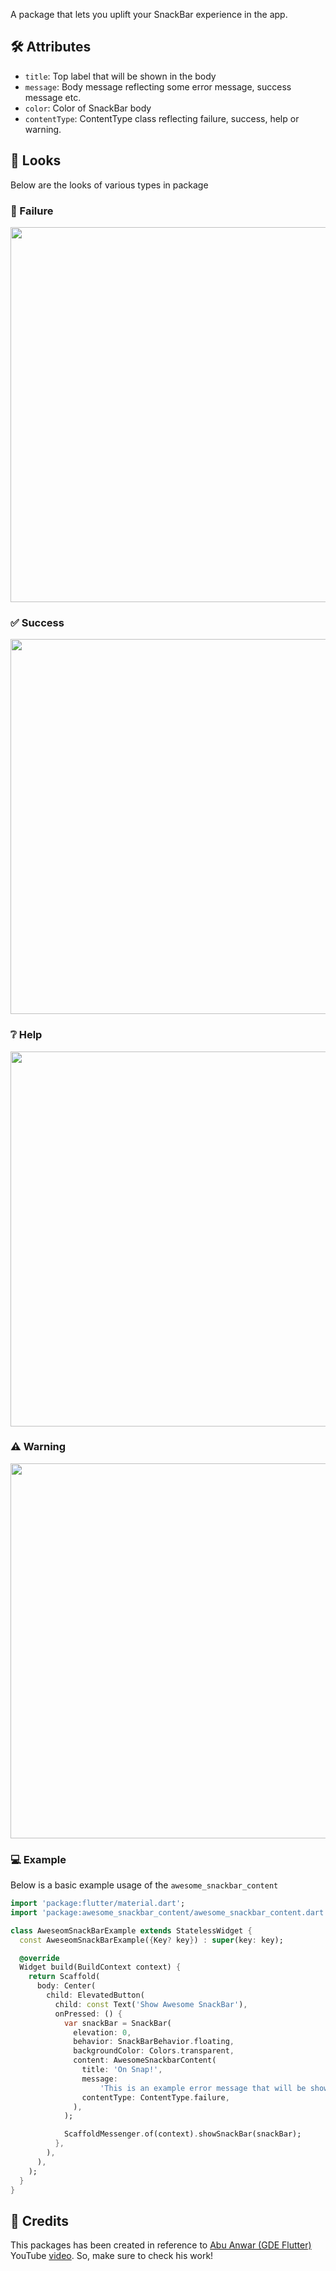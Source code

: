A package that lets you uplift your SnackBar experience in the app.

## 🛠 Attributes
- `title`: Top label that will be shown in the body
- `message`: Body message reflecting some error message, success message etc.
- `color`: Color of SnackBar body
- `contentType`: ContentType class reflecting failure, success, help or warning.

## 👀 Looks
Below are the looks of various types in package

### 🔴 Failure
<img src="https://user-images.githubusercontent.com/43790152/169772131-919389a1-3e49-43d7-b23a-9c27810b8110.png" height='600px' />

### ✅ Success
<img src="https://user-images.githubusercontent.com/43790152/169772318-03970ca9-3d45-4ce0-a760-0215b145835e.png" height='600px' />

### ❔ Help
<img src="https://user-images.githubusercontent.com/43790152/169772309-4b026300-30e9-492f-8c77-33500d566ca2.png" height='600px' />

### ⚠ Warning
<img src="https://user-images.githubusercontent.com/43790152/169772320-77e1479f-0351-4130-98c3-77b9b51b609b.png" height='600px' />

### 💻 Example
Below is a basic example usage of the `awesome_snackbar_content`

```dart
import 'package:flutter/material.dart';
import 'package:awesome_snackbar_content/awesome_snackbar_content.dart';

class AweseomSnackBarExample extends StatelessWidget {
  const AweseomSnackBarExample({Key? key}) : super(key: key);

  @override
  Widget build(BuildContext context) {
    return Scaffold(
      body: Center(
        child: ElevatedButton(
          child: const Text('Show Awesome SnackBar'),
          onPressed: () {
            var snackBar = SnackBar(
              elevation: 0,
              behavior: SnackBarBehavior.floating,
              backgroundColor: Colors.transparent,
              content: AwesomeSnackbarContent(
                title: 'On Snap!',
                message:
                    'This is an example error message that will be shown in the body of snackbar!',
                contentType: ContentType.failure,
              ),
            );

            ScaffoldMessenger.of(context).showSnackBar(snackBar);
          },
        ),
      ),
    );
  }
}
```

## 🧑 Credits
This packages has been created in reference to [Abu Anwar (GDE Flutter)][abuanwar] YouTube [video][ytvideo]. So, make sure to check his work!

[abuanwar]: https://github.com/abuanwar072
[ytvideo]: https://www.youtube.com/watch?v=UWXC0DHIIfQ&ab_channel=TheFlutterWay